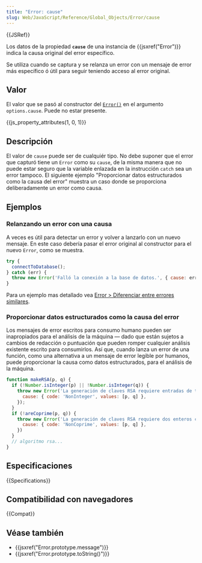 ```yaml
---
title: "Error: cause"
slug: Web/JavaScript/Reference/Global_Objects/Error/cause
---
```


{{JSRef}}

Los datos de la propiedad **`cause`** de una instancia de {{jsxref("Error")}} indica la causa original del error específico.

Se utiliza cuando se captura y se relanza un error con un mensaje de error más específico ó útil para seguir teniendo acceso al error original.

## Valor

El valor que se pasó al constructor del [`Error()`](/es/docs/Web/JavaScript/Reference/Global_Objects/Error/Error) en el argumento `options.cause`. Puede no estar presente.

{{js_property_attributes(1, 0, 1)}}

## Descripción

El valor de `cause` puede ser de cualquiér tipo. No debe suponer que el error que capturó tiene un `Error` como su `cause`, de la misma manera que no puede estar seguro que la variable enlazada en la instrucción `catch` sea un error tampoco. El siguiente ejemplo "Proporcionar datos estructurados como la causa del error" muestra un caso donde se proporciona deliberadamente un error como causa.

## Ejemplos

### Relanzando un error con una causa

A veces es útil para detectar un error y volver a lanzarlo con un nuevo mensaje.
En este caso debería pasar el error original al constructor para el nuevo `Error`, como se muestra.

```js
try {
  connectToDatabase();
} catch (err) {
  throw new Error('Falló la conexión a la base de datos.', { cause: err });
}
```

Para un ejemplo mas detallado vea [Error > Diferenciar entre errores similares](/es/docs/Web/JavaScript/Reference/Global_Objects/Error#differentiate_between_similar_errors).

### Proporcionar datos estructurados como la causa del error

Los mensajes de error escritos para consumo humano pueden ser inapropiados para el análisis de la máquina — dado que están sujetos a cambios de redacción o puntuación que pueden romper cualquier análisis existente escrito para consumirlos. Así que, cuando lanza un error de una función, como una alternativa a un mensaje de error legible por humanos, puede proporcionar la causa como datos estructurados, para el análisis de la máquina.

```js
function makeRSA(p, q) {
  if (!Number.isInteger(p) || !Number.isInteger(q)) {
    throw new Error('La generación de claves RSA requiere entradas de tipo entero.', {
      cause: { code: 'NonInteger', values: [p, q] },
    });
  }
  if (!areCoprime(p, q)) {
    throw new Error('La generación de claves RSA requiere dos enteros coprimos.', {
      cause: { code: 'NonCoprime', values: [p, q] },
    })
  }
  // algoritmo rsa...
}
```

## Especificaciones

{{Specifications}}

## Compatibilidad con navegadores

{{Compat}}

## Véase también

- {{jsxref("Error.prototype.message")}}
- {{jsxref("Error.prototype.toString()")}}
